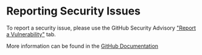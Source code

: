 # Reporting Security Issues

To report a security issue, please use the GitHub Security Advisory ["Report a Vulnerability"](https://github.com/saan800/saansoft-correlationid/security/advisories/new) tab.

More information can be found in the [GitHub Documentation](https://docs.github.com/en/code-security/security-advisories/guidance-on-reporting-and-writing-information-about-vulnerabilities/privately-reporting-a-security-vulnerability)
